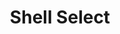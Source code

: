 ---
title: "Shell Select"
url: /edmonton/shell-select-mill-woods-road-west-nw/
shop: convenience
---